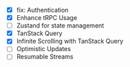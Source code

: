 - [x] fix: Authentication
- [x] Enhance tRPC Usage
- [ ] Zustand for state management
- [x] TanStack Query
- [x] Infinite Scrolling with TanStack Query
- [ ] Optimistic Updates
- [ ] Resumable Streams
